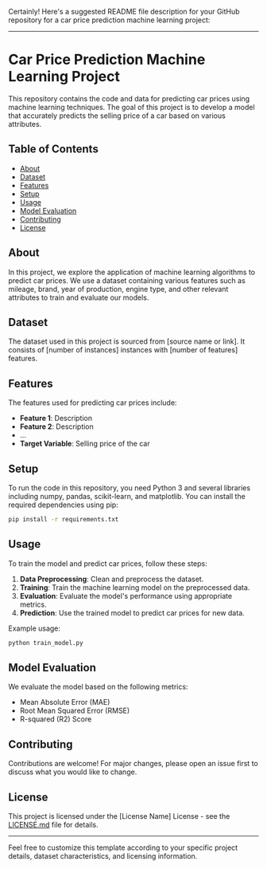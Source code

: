 Certainly! Here's a suggested README file description for your GitHub repository for a car price prediction machine learning project:

---

# Car Price Prediction Machine Learning Project

This repository contains the code and data for predicting car prices using machine learning techniques. The goal of this project is to develop a model that accurately predicts the selling price of a car based on various attributes.

## Table of Contents

- [About](#about)
- [Dataset](#dataset)
- [Features](#features)
- [Setup](#setup)
- [Usage](#usage)
- [Model Evaluation](#model-evaluation)
- [Contributing](#contributing)
- [License](#license)

## About

In this project, we explore the application of machine learning algorithms to predict car prices. We use a dataset containing various features such as mileage, brand, year of production, engine type, and other relevant attributes to train and evaluate our models.

## Dataset

The dataset used in this project is sourced from [source name or link]. It consists of [number of instances] instances with [number of features] features. 

## Features

The features used for predicting car prices include:

- **Feature 1**: Description
- **Feature 2**: Description
- ...
- **Target Variable**: Selling price of the car

## Setup

To run the code in this repository, you need Python 3 and several libraries including numpy, pandas, scikit-learn, and matplotlib. You can install the required dependencies using pip:

```bash
pip install -r requirements.txt
```

## Usage

To train the model and predict car prices, follow these steps:

1. **Data Preprocessing**: Clean and preprocess the dataset.
2. **Training**: Train the machine learning model on the preprocessed data.
3. **Evaluation**: Evaluate the model's performance using appropriate metrics.
4. **Prediction**: Use the trained model to predict car prices for new data.

Example usage:

```python
python train_model.py
```

## Model Evaluation

We evaluate the model based on the following metrics:

- Mean Absolute Error (MAE)
- Root Mean Squared Error (RMSE)
- R-squared (R2) Score

## Contributing

Contributions are welcome! For major changes, please open an issue first to discuss what you would like to change.

## License

This project is licensed under the [License Name] License - see the [LICENSE.md](LICENSE.md) file for details.

---

Feel free to customize this template according to your specific project details, dataset characteristics, and licensing information.
